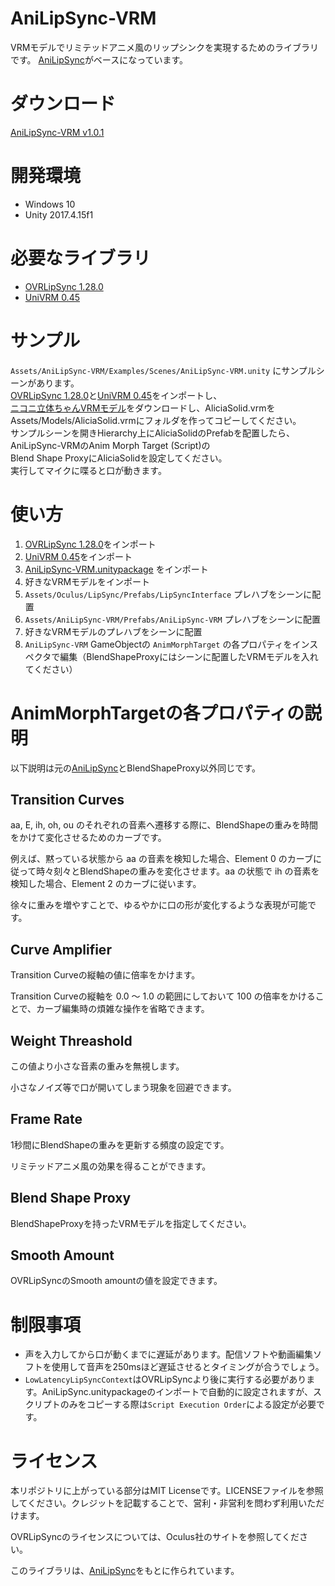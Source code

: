 # AniLipSync-VRM
VRMモデルでリミテッドアニメ風のリップシンクを実現するためのライブラリです。
[AniLipSync](https://github.com/XVI/AniLipSync)がベースになっています。

# ダウンロード
[AniLipSync-VRM v1.0.1](https://github.com/sh-akira/AniLipSync-VRM/releases/download/v1.0.1/AniLipSync-VRM_1.0.1.unitypackage)

# 開発環境
- Windows 10
- Unity 2017.4.15f1

# 必要なライブラリ
- [OVRLipSync 1.28.0](https://developer.oculus.com/downloads/package/oculus-lipsync-unity/1.28.0/)
- [UniVRM 0.45](https://github.com/dwango/UniVRM/releases)

# サンプル
`Assets/AniLipSync-VRM/Examples/Scenes/AniLipSync-VRM.unity` にサンプルシーンがあります。  
[OVRLipSync 1.28.0](https://developer.oculus.com/downloads/package/oculus-lipsync-unity/1.28.0/)と[UniVRM 0.45](https://github.com/dwango/UniVRM/releases)をインポートし、  
[ニコニ立体ちゃんVRMモデル](https://3d.nicovideo.jp/works/td32797)をダウンロードし、AliciaSolid.vrmを
Assets/Models/AliciaSolid.vrmにフォルダを作ってコピーしてください。  
サンプルシーンを開きHierarchy上にAliciaSolidのPrefabを配置したら、AniLipSync-VRMのAnim Morph Target (Script)の  
Blend Shape ProxyにAliciaSolidを設定してください。  
実行してマイクに喋ると口が動きます。  

# 使い方
1. [OVRLipSync 1.28.0](https://developer.oculus.com/downloads/package/oculus-lipsync-unity/1.28.0/)をインポート
2. [UniVRM 0.45](https://github.com/dwango/UniVRM/releases)をインポート
3. [AniLipSync-VRM.unitypackage](https://github.com/sh-akira/AniLipSync-VRM/releases) をインポート
4. 好きなVRMモデルをインポート
5. `Assets/Oculus/LipSync/Prefabs/LipSyncInterface` プレハブをシーンに配置
6. `Assets/AniLipSync-VRM/Prefabs/AniLipSync-VRM` プレハブをシーンに配置
7. 好きなVRMモデルのプレハブをシーンに配置
5. `AniLipSync-VRM` GameObjectの `AnimMorphTarget` の各プロパティをインスペクタで編集（BlendShapeProxyにはシーンに配置したVRMモデルを入れてください）

# AnimMorphTargetの各プロパティの説明
以下説明は元の[AniLipSync](https://github.com/XVI/AniLipSync)とBlendShapeProxy以外同じです。
## Transition Curves
aa, E, ih, oh, ou のそれぞれの音素へ遷移する際に、BlendShapeの重みを時間をかけて変化させるためのカーブです。

例えば、黙っている状態から aa の音素を検知した場合、Element 0 のカーブに従って時々刻々とBlendShapeの重みを変化させます。aa の状態で ih の音素を検知した場合、Element 2 のカーブに従います。

徐々に重みを増やすことで、ゆるやかに口の形が変化するような表現が可能です。

## Curve Amplifier
Transition Curveの縦軸の値に倍率をかけます。

Transition Curveの縦軸を 0.0 ～ 1.0 の範囲にしておいて 100 の倍率をかけることで、カーブ編集時の煩雑な操作を省略できます。

## Weight Threashold
この値より小さな音素の重みを無視します。

小さなノイズ等で口が開いてしまう現象を回避できます。

## Frame Rate
1秒間にBlendShapeの重みを更新する頻度の設定です。

リミテッドアニメ風の効果を得ることができます。

## Blend Shape Proxy
BlendShapeProxyを持ったVRMモデルを指定してください。

## Smooth Amount
OVRLipSyncのSmooth amountの値を設定できます。

# 制限事項
- 声を入力してから口が動くまでに遅延があります。配信ソフトや動画編集ソフトを使用して音声を250msほど遅延させるとタイミングが合うでしょう。
- `LowLatencyLipSyncContext`はOVRLipSyncより後に実行する必要があります。AniLipSync.unitypackageのインポートで自動的に設定されますが、スクリプトのみをコピーする際は`Script Execution Order`による設定が必要です。

# ライセンス
本リポジトリに上がっている部分はMIT Licenseです。LICENSEファイルを参照してください。クレジットを記載することで、営利・非営利を問わず利用いただけます。

OVRLipSyncのライセンスについては、Oculus社のサイトを参照してください。

このライブラリは、[AniLipSync](https://github.com/XVI/AniLipSync/blob/master/LICENSE)をもとに作られています。
